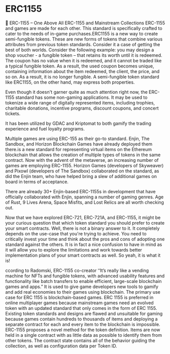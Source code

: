 # ERC1155
👑 ERC-1155 – One Above All
ERC-1155 and Mainstream Collections
ERC-1155 and games are made for each other. This standard is specifically crafted to cater to the needs of in-game purchases.ERC1155 is a new way to create semi-fungible tokens. These are new forms of tokens that combine various attributes from previous token standards. Consider it a case of getting the best of both worlds. Consider the following example: you may design a shop voucher - a fungible token – that retains its worth until it is redeemed. The coupon has no value when it is redeemed, and it cannot be traded like a typical fungible token. As a result, the used coupon becomes unique, containing information about the item redeemed, the client, the price, and so on. As a result, it is no longer fungible. A semi-fungible token standard like ERC1155, on the other hand, may express both properties.

Even though it doesn't garner quite as much attention right now, the ERC-1155 standard has some non-gaming applications. It may be used to tokenize a wide range of digitally represented items, including trophies, charitable donations, incentive programs, discount coupons, and concert tickets.

It has been utilized by GDAC and Kriptomat to both gamify the trading experience and fuel loyalty programs.

Multiple games are using ERC-155 as their go-to standard. Enjin, The Sandbox, and Horizon Blockchain Games have already deployed them there.is a new standard for representing virtual items on the Ethereum blockchain that allows the creation of multiple types of tokens in the same contract. Now with the advent of the metaverse, an increasing number of games are employing ERC-1155. Horizon Games (developers of Skyweaver) and Pixowl (developers of The Sandbox) collaborated on the standard, as did the Enjin team, who have helped bring a slew of additional games on board in terms of acceptance.

There are already 30+ Enjin-based ERC-1155s in development that have officially collaborated with Enjin, spanning a number of gaming genres. Age of Rust, 9 Lives Arena, Space Misfits, and Lost Relics are all worth checking out.

Now that we have explored ERC-721, ERC-721A, and ERC-1155, it might be your curious question that which token standard you should prefer to create your smart contracts. Well, there is not a binary answer to it. It completely depends on the use-case that you're trying to achieve. You need to critically invest your time and think about the pros and cons of adopting one standard against the others. It is in fact a nice confusion to have in mind as it will allow you to explore the limitations and work towards better implementation plans of your smart contracts as well. So yeah, it is what it is! 





ccording to Radomski, ERC-1155 co-creator ‘‘It’s really like a vending machine for NFTs and fungible tokens, with advanced usability features and functionality like batch transfers to enable efficient, large-scale blockchain games and apps.” It is used to give game developers new tools to gamify and add real economies to their games using blockchain. The primary use case for ERC 1155 is blockchain-based games. ERC 1155 is preferred in online multiplayer games because mainstream games need an evolved token with an updated standard that only comes in the form of ERC 1155. Existing token standards and designs are flawed and unsuitable for gaming because games contain hundreds to thousands of items and deploying a separate contract for each and every item to the blockchain is impossible. ERC-1155 proposes a novel method for the token definition. Items are now held in a single contract with as little data as possible to identify them from other tokens. The contract state contains all of the behavior guiding the collection, as well as configuration data per Token ID.

